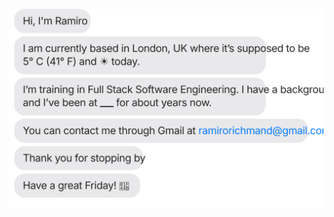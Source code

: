 <!-- [![](https://raw.githubusercontent.com/ramirorichmand/ramirorichmand/main/chat.svg?token=AAABPWFQB3UQVH67GAPKNRLAXLBQG)]-->

[![](https://raw.githubusercontent.com/ramirorichmand/ramirorichmand/main/chat.svg)](ramirorichmand@gmail.com)


<!--
"Welcome to my repository! 

I've created (or in the process of) an animated README that showcases the functionality and features of my project in a visually engaging way. 

Using CSS, JavaScript, and SVG graphics, I've brought my project to life and made it easier for users to understand its capabilities. 

Take a look and see for yourself!"
-->




